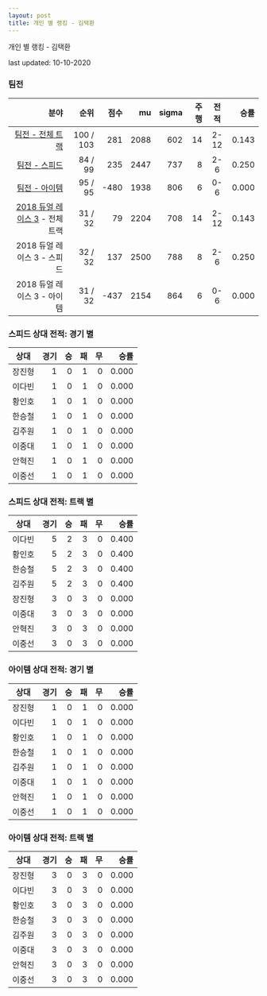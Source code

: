 ```yaml
---
layout: post
title: 개인 별 랭킹 - 김택환
---
```



개인 별 랭킹 - 김택환


last updated: 10-10-2020


### 팀전

| 분야 | 순위 | 점수 | mu | sigma | 주행 | 전적 | 승률 |
|---:|---:|---:|---:|---:|---:|:---:|---:|
| [팀전 - 전체 트랙](../team-full) | 100 / 103 | 281 | 2088 | 602 | 14 | 2-12 | 0.143 |
| [팀전 - 스피드](../team-speed) | 84 / 99 | 235 | 2447 | 737 | 8 | 2-6 | 0.250 |
| [팀전 - 아이템](../team-item) | 95 / 95 | -480 | 1938 | 806 | 6 | 0-6 | 0.000 |
| [2018 듀얼 레이스 3](../teams-t2018_1) - 전체 트랙 | 31 / 32 | 79 | 2204 | 708 | 14 | 2-12 | 0.143 |
| 2018 듀얼 레이스 3 - 스피드 | 32 / 32 | 137 | 2500 | 788 | 8 | 2-6 | 0.250 |
| 2018 듀얼 레이스 3 - 아이템 | 31 / 32 | -437 | 2154 | 864 | 6 | 0-6 | 0.000 |

### 스피드 상대 전적: 경기 별

| 상대 | 경기 | 승 | 패 | 무 | 승률 |
|:---:|---:|---:|---:|---:|---:|
| 장진형 | 1 | 0 | 1 | 0 | 0.000 |
| 이다빈 | 1 | 0 | 1 | 0 | 0.000 |
| 황인호 | 1 | 0 | 1 | 0 | 0.000 |
| 한승철 | 1 | 0 | 1 | 0 | 0.000 |
| 김주원 | 1 | 0 | 1 | 0 | 0.000 |
| 이중대 | 1 | 0 | 1 | 0 | 0.000 |
| 안혁진 | 1 | 0 | 1 | 0 | 0.000 |
| 이중선 | 1 | 0 | 1 | 0 | 0.000 |

### 스피드 상대 전적: 트랙 별

| 상대 | 경기 | 승 | 패 | 무 | 승률 |
|:---:|---:|---:|---:|---:|---:|
| 이다빈 | 5 | 2 | 3 | 0 | 0.400 |
| 황인호 | 5 | 2 | 3 | 0 | 0.400 |
| 한승철 | 5 | 2 | 3 | 0 | 0.400 |
| 김주원 | 5 | 2 | 3 | 0 | 0.400 |
| 장진형 | 3 | 0 | 3 | 0 | 0.000 |
| 이중대 | 3 | 0 | 3 | 0 | 0.000 |
| 안혁진 | 3 | 0 | 3 | 0 | 0.000 |
| 이중선 | 3 | 0 | 3 | 0 | 0.000 |

### 아이템 상대 전적: 경기 별

| 상대 | 경기 | 승 | 패 | 무 | 승률 |
|:---:|---:|---:|---:|---:|---:|
| 장진형 | 1 | 0 | 1 | 0 | 0.000 |
| 이다빈 | 1 | 0 | 1 | 0 | 0.000 |
| 황인호 | 1 | 0 | 1 | 0 | 0.000 |
| 한승철 | 1 | 0 | 1 | 0 | 0.000 |
| 김주원 | 1 | 0 | 1 | 0 | 0.000 |
| 이중대 | 1 | 0 | 1 | 0 | 0.000 |
| 안혁진 | 1 | 0 | 1 | 0 | 0.000 |
| 이중선 | 1 | 0 | 1 | 0 | 0.000 |

### 아이템 상대 전적: 트랙 별

| 상대 | 경기 | 승 | 패 | 무 | 승률 |
|:---:|---:|---:|---:|---:|---:|
| 장진형 | 3 | 0 | 3 | 0 | 0.000 |
| 이다빈 | 3 | 0 | 3 | 0 | 0.000 |
| 황인호 | 3 | 0 | 3 | 0 | 0.000 |
| 한승철 | 3 | 0 | 3 | 0 | 0.000 |
| 김주원 | 3 | 0 | 3 | 0 | 0.000 |
| 이중대 | 3 | 0 | 3 | 0 | 0.000 |
| 안혁진 | 3 | 0 | 3 | 0 | 0.000 |
| 이중선 | 3 | 0 | 3 | 0 | 0.000 |
